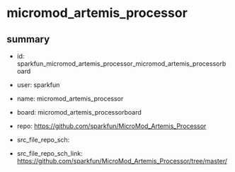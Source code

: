 # micromod_artemis_processor
 
## summary 
* id: sparkfun_micromod_artemis_processor_micromod_artemis_processorboard
* user: sparkfun
* name: micromod_artemis_processor
* board: micromod_artemis_processorboard
* repo: https://github.com/sparkfun/MicroMod_Artemis_Processor



* src_file_repo_sch: 
* src_file_repo_sch_link: https://github.com/sparkfun/MicroMod_Artemis_Processor/tree/master/






